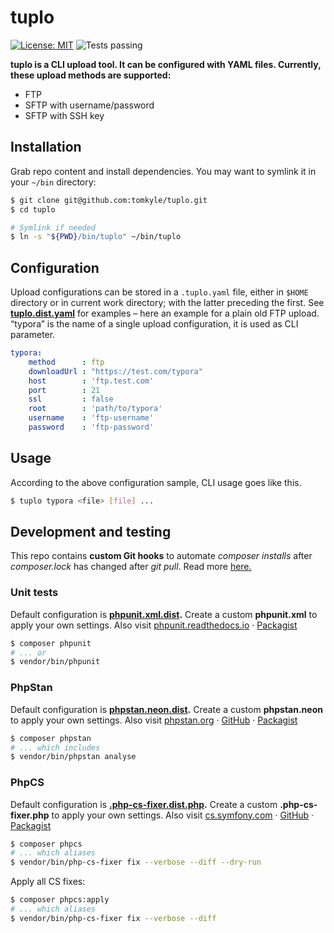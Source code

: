 # tuplo

[![License: MIT](https://img.shields.io/badge/License-MIT-yellow.svg)](https://opensource.org/licenses/MIT) ![Tests passing](https://github.com/tomkyle/tuplo/actions/workflows/php.yml/badge.svg)

**tuplo is a CLI upload tool. It can be configured with YAML files. Currently, these upload methods are supported:**

- FTP
- SFTP with username/password
- SFTP with SSH key

## Installation 

Grab repo content and install dependencies. You may want to symlink it in your `~/bin` directory:

```bash
$ git clone git@github.com:tomkyle/tuplo.git
$ cd tuplo

# Symlink if needed
$ ln -s "${PWD}/bin/tuplo" ~/bin/tuplo
```

## Configuration

Upload configurations can be stored in a  `.tuplo.yaml` file, either in `$HOME` directory or in current work directory; with the latter preceding the first. See **[tuplo.dist.yaml](./tuplo.dist.yaml)** for examples – here an example for a plain old FTP upload. “typora” is the name of a single upload configuration, it is used as CLI parameter.

```yaml
typora:
    method      : ftp
    downloadUrl : "https://test.com/typora"
    host        : 'ftp.test.com'
    port        : 21
    ssl         : false
    root        : 'path/to/typora'
    username    : 'ftp-username'
    password    : 'ftp-password'
```

## Usage

According to the above configuration sample, CLI usage goes like this. 

```bash
$ tuplo typora <file> [file] ...
```

## Development and testing

This repo contains **custom Git hooks** to automate *composer installs* after *composer.lock* has changed after *git pull*. Read more [here.](./git-hooks/README.md)

### Unit tests

Default configuration is **[phpunit.xml.dist](./phpunit.xml.dist).** Create a custom **phpunit.xml** to apply your own settings. 
Also visit [phpunit.readthedocs.io](https://phpunit.readthedocs.io/) · [Packagist](https://packagist.org/packages/phpunit/phpunit)

```bash
$ composer phpunit
# ... or
$ vendor/bin/phpunit
```

### PhpStan

Default configuration is **[phpstan.neon.dist](./phpstan.neon.dist).** Create a custom **phpstan.neon** to apply your own settings. 
Also visit [phpstan.org](https://phpstan.org/) · [GitHub](https://github.com/phpstan/phpstan) · [Packagist](https://packagist.org/packages/phpstan/phpstan)

```bash
$ composer phpstan
# ... which includes
$ vendor/bin/phpstan analyse
```

### PhpCS

Default configuration is **[.php-cs-fixer.dist.php](./.php-cs-fixer.dist.php).** Create a custom **.php-cs-fixer.php** to apply your own settings. 
Also visit [cs.symfony.com](https://cs.symfony.com/) ·  [GitHub](https://github.com/FriendsOfPHP/PHP-CS-Fixer) · [Packagist](https://packagist.org/packages/friendsofphp/php-cs-fixer)

```bash
$ composer phpcs
# ... which aliases
$ vendor/bin/php-cs-fixer fix --verbose --diff --dry-run
```

Apply all CS fixes:

```bash
$ composer phpcs:apply
# ... which aliases 
$ vendor/bin/php-cs-fixer fix --verbose --diff
```



